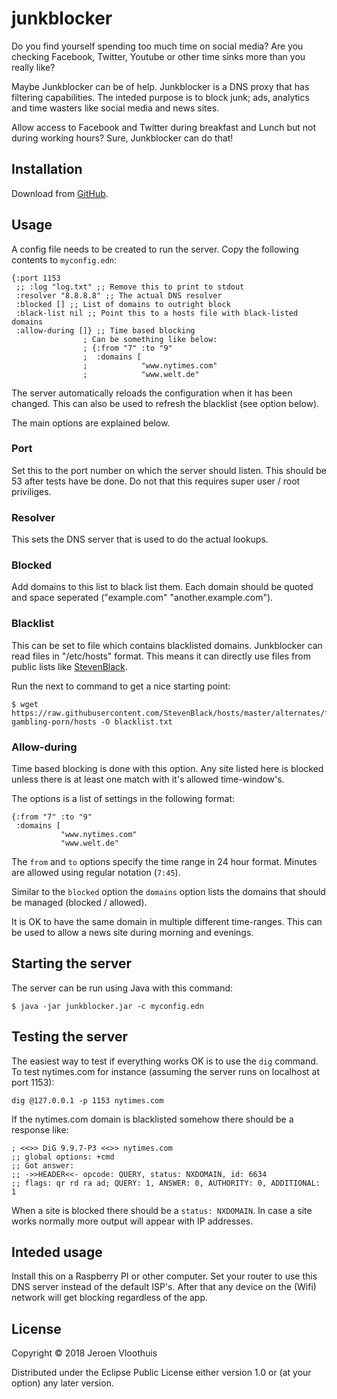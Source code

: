# junkblocker

Do you find yourself spending too much time on social media? Are you
checking Facebook, Twitter, Youtube or other time sinks more than you
really like?

Maybe Junkblocker can be of help. Junkblocker is a DNS proxy that has
filtering capabilities. The inteded purpose is to block junk; ads,
analytics and time wasters like social media and news sites.

Allow access to Facebook and Twitter during breakfast and Lunch but
not during working hours? Sure, Junkblocker can do that!


## Installation

Download from [GitHub](https://github.com/bliksemman/junkblocker/releases).

## Usage

A config file needs to be created to run the server. Copy the
following contents to `myconfig.edn`:

    {:port 1153
     ;; :log "log.txt" ;; Remove this to print to stdout
     :resolver "8.8.8.8" ;; The actual DNS resolver
     :blocked [] ;; List of domains to outright block
     :black-list nil ;; Point this to a hosts file with black-listed domains
     :allow-during []} ;; Time based blocking
                    ; Can be something like below:
                    ; {:from "7" :to "9"
                    ;  :domains [
                    ;            "www.nytimes.com"
                    ;            "www.welt.de"
	

The server automatically reloads the configuration when it has been changed.
This can also be used to refresh the blacklist (see option below).

The main options are explained below.

### Port

Set this to the port number on which the server should listen. This
should be 53 after tests have be done. Do not that this requires super
user / root priviliges.

### Resolver

This sets the DNS server that is used to do the actual lookups.

### Blocked

Add domains to this list to black list them. Each domain should be
quoted and space seperated ("example.com" "another.example.com").

### Blacklist

This can be set to file which contains blacklisted
domains. Junkblocker can read files in "/etc/hosts" format. This means
it can directly use files from public lists like
[StevenBlack](https://github.com/StevenBlack/hosts).

Run the next to command to get a nice starting point:

	$ wget https://raw.githubusercontent.com/StevenBlack/hosts/master/alternates/fakenews-gambling-porn/hosts -O blacklist.txt


### Allow-during

Time based blocking is done with this option. Any site listed here is
blocked unless there is at least one match with it's allowed
time-window's.

The options is a list of settings in the following format:

	{:from "7" :to "9"
	 :domains [
	           "www.nytimes.com"
	           "www.welt.de"

The `from` and `to` options specify the time range in 24 hour
format. Minutes are allowed using regular notation (`7:45`).

Similar to the `blocked` option the `domains` option lists the domains
that should be managed (blocked / allowed).

It is OK to have the same domain in multiple different
time-ranges. This can be used to allow a news site during morning and
evenings.


## Starting the server

The server can be run using Java with this command:

	$ java -jar junkblocker.jar -c myconfig.edn

## Testing the server

The easiest way to test if everything works OK is to use the `dig`
command. To test nytimes.com for instance (assuming the server runs on
localhost at port 1153):


	dig @127.0.0.1 -p 1153 nytimes.com


If the nytimes.com domain is blacklisted somehow there should be a
response like:

    ; <<>> DiG 9.9.7-P3 <<>> nytimes.com
    ;; global options: +cmd
    ;; Got answer:
    ;; ->>HEADER<<- opcode: QUERY, status: NXDOMAIN, id: 6634
    ;; flags: qr rd ra ad; QUERY: 1, ANSWER: 0, AUTHORITY: 0, ADDITIONAL: 1


When a site is blocked there should be a `status: NXDOMAIN`. In case a
site works normally more output will appear with IP addresses.


## Inteded usage

Install this on a Raspberry PI or other computer. Set your router to
use this DNS server instead of the default ISP's. After that any
device on the (Wifi) network will get blocking regardless of the app.


## License

Copyright © 2018 Jeroen Vloothuis

Distributed under the Eclipse Public License either version 1.0 or (at
your option) any later version.
